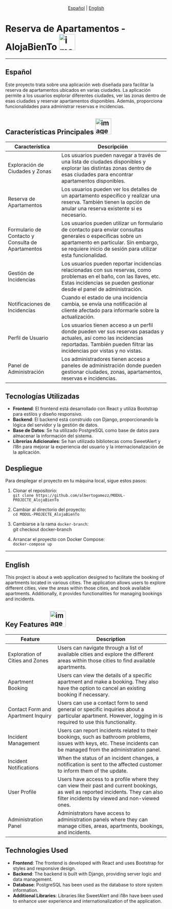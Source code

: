 <div align="center">
    <a href="#español">Español</a> |
    <a href="#english">English</a>
</div>

# Reserva de Apartamentos - AlojaBienTo <img src="https://github.com/albertogomezz/MODUL-PROJECTE_AlojaBienTo/assets/128723669/74b207e4-1470-463d-9839-7498062f6085" alt="imagen" width="50">

---

## Español

Este proyecto trata sobre una aplicación web diseñada para facilitar la reserva de apartamentos ubicados en varias ciudades. La aplicación permite a los usuarios explorar diferentes ciudades, ver las zonas dentro de esas ciudades y reservar apartamentos disponibles. Además, proporciona funcionalidades para administrar reservas e incidencias.

## Características Principales <img src="https://github.com/albertogomezz/MODUL-PROJECTE_AlojaBienTo/assets/128723669/2dae07a8-c395-4608-901b-2d83d5d016f0" alt="imagen" width="50">

| Característica                                             | Descripción                                                                                                                                                                                                                                               |
|------------------------------------------------------------|-----------------------------------------------------------------------------------------------------------------------------------------------------------------------------------------------------------------------------------------------------------|
| Exploración de Ciudades y Zonas                             | Los usuarios pueden navegar a través de una lista de ciudades disponibles y explorar las distintas zonas dentro de esas ciudades para encontrar apartamentos disponibles.                                                                              |
| Reserva de Apartamentos                                     | Los usuarios pueden ver los detalles de un apartamento específico y realizar una reserva. También tienen la opción de anular una reserva existente si es necesario.                                                                                    |
| Formulario de Contacto y Consulta de Apartamentos           | Los usuarios pueden utilizar un formulario de contacto para enviar consultas generales o específicas sobre un apartamento en particular. Sin embargo, se requiere inicio de sesión para utilizar esta funcionalidad.                                   |
| Gestión de Incidencias                                      | Los usuarios pueden reportar incidencias relacionadas con sus reservas, como problemas en el baño, con las llaves, etc. Estas incidencias se pueden gestionar desde el panel de administración.                                                             |
| Notificaciones de Incidencias                               | Cuando el estado de una incidencia cambia, se envía una notificación al cliente afectado para informarle sobre la actualización.                                                                                                                        |
| Perfil de Usuario                                           | Los usuarios tienen acceso a un perfil donde pueden ver sus reservas pasadas y actuales, así como las incidencias reportadas. También pueden filtrar las incidencias por vistas y no vistas.                                                         |
| Panel de Administración                                     | Los administradores tienen acceso a paneles de administración donde pueden gestionar ciudades, zonas, apartamentos, reservas e incidencias.                                                                                                             |

## Tecnologías Utilizadas

- **Frontend**: El frontend está desarrollado con React y utiliza Bootstrap para estilos y diseño responsivo.
- **Backend**: El backend está construido con Django, proporcionando la lógica del servidor y la gestión de datos.
- **Base de Datos**: Se ha utilizado PostgreSQL como base de datos para almacenar la información del sistema.
- **Librerías Adicionales**: Se han utilizado bibliotecas como SweetAlert y i18n para mejorar la experiencia del usuario y la internacionalización de la aplicación.


## Despliegue

Para desplegar el proyecto en tu máquina local, sigue estos pasos:

1. Clonar el repositorio: <br>
`git clone https://github.com/albertogomezz/MODUL-PROJECTE_AlojaBienTo`

2. Cambiar al directorio del proyecto: <br>
`cd MODUL-PROJECTE_AlojaBienTo`

3. Cambiarse a la rama `docker-branch`: <br>
git checkout docker-branch

4. Arrancar el proyecto con Docker Compose: <br>
`docker-compose up`


---

## English

This project is about a web application designed to facilitate the booking of apartments located in various cities. The application allows users to explore different cities, view the areas within those cities, and book available apartments. Additionally, it provides functionalities for managing bookings and incidents.

## Key Features <img src="https://github.com/albertogomezz/MODUL-PROJECTE_AlojaBienTo/assets/128723669/2dae07a8-c395-4608-901b-2d83d5d016f0" alt="imagen" width="50">

| Feature                                                    | Description                                                                                                                                                                                                                                               |
|------------------------------------------------------------|-----------------------------------------------------------------------------------------------------------------------------------------------------------------------------------------------------------------------------------------------------------|
| Exploration of Cities and Zones                             | Users can navigate through a list of available cities and explore the different areas within those cities to find available apartments.                                                                                                                |
| Apartment Booking                                           | Users can view the details of a specific apartment and make a booking. They also have the option to cancel an existing booking if necessary.                                                                                                            |
| Contact Form and Apartment Inquiry                          | Users can use a contact form to send general or specific inquiries about a particular apartment. However, logging in is required to use this functionality.                                                                                             |
| Incident Management                                         | Users can report incidents related to their bookings, such as bathroom problems, issues with keys, etc. These incidents can be managed from the administration panel.                                                                                   |
| Incident Notifications                                      | When the status of an incident changes, a notification is sent to the affected customer to inform them of the update.                                                                                                                                     |
| User Profile                                                | Users have access to a profile where they can view their past and current bookings, as well as reported incidents. They can also filter incidents by viewed and non-viewed ones.                                                                      |
| Administration Panel                                        | Administrators have access to administration panels where they can manage cities, areas, apartments, bookings, and incidents.                                                                                                                          |

## Technologies Used

- **Frontend**: The frontend is developed with React and uses Bootstrap for styles and responsive design.
- **Backend**: The backend is built with Django, providing server logic and data management.
- **Database**: PostgreSQL has been used as the database to store system information.
- **Additional Libraries**: Libraries like SweetAlert and i18n have been used to enhance user experience and internationalization of the application.


